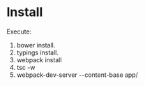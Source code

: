 # Install

Execute:
1. bower install.
2. typings install.
3. webpack install
4. tsc -w
5. webpack-dev-server --content-base app/
